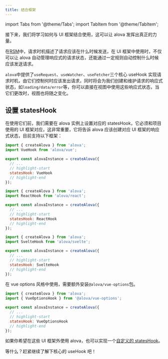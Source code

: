 ```yaml
---
title: 结合框架
---
```


import Tabs from '@theme/Tabs';
import TabItem from '@theme/TabItem';

接下来，我们将学习如何与 UI 框架结合使用，这可以让 alova 发挥出真正的力量。

在[RSM](/tutorial/others/RSM)中，请求时机描述了请求应该在什么时候发送，在 UI 框架中使用时，不仅可以让 alova 自动管理响应式的请求状态，还能通过一定规则自动控制什么时候应该发送请求。

`alova`中提供了`useRequest`、`useWatcher`、`useFetcher`三个核心 useHook 实现请求时机，由它们控制何时应该发出请求，同时将会为我们创建和维护请求的响应式状态，如`loading/data/error`等，你可以直接在视图中使用这些响应式状态，当它们更改时，视图也将随之变化。

## 设置 statesHook

在使用它们前，我们需要在 alova 实例上设置对应的 statesHook，它必须和项目使用的 UI 框架对应，这非常重要，它将告诉 alova 应该创建对应 UI 框架的响应式状态，目前支持以下框架：

<Tabs groupId="framework">
<TabItem value="1" label="vue composition">

```js
import { createAlova } from 'alova';
import VueHook from 'alova/vue';

export const alovaInstance = createAlova({
  // ...
  // highlight-start
  statesHook: VueHook
  // highlight-end
});
```

</TabItem>
<TabItem value="2" label="react">

```js
import { createAlova } from 'alova';
import ReactHook from 'alova/react';

export const alovaInstance = createAlova({
  // ...
  // highlight-start
  statesHook: ReactHook
  // highlight-end
});
```

</TabItem>
<TabItem value="3" label="svelte">

```js
import { createAlova } from 'alova';
import SvelteHook from 'alova/svelte';

export const alovaInstance = createAlova({
  // ...
  // highlight-start
  statesHook: SvelteHook
  // highlight-end
});
```

</TabItem>
<TabItem value="4" label="vue options">

在 vue options 风格中使用，需要额外安装`@alova/vue-options`包。

```js
import { createAlova } from 'alova';
import { VueOptionsHook } from '@alova/vue-options';

export const alovaInstance = createAlova({
  // ...
  // highlight-start
  statesHook: VueOptionsHook
  // highlight-end
});
```

</TabItem>
</Tabs>

如果你希望在这些 UI 框架外使用 alova，也可以实现一个[自定义的 statesHook](/tutorial/custom/custom-stateshook)。

等什么？赶紧继续了解下核心的 useHook 吧！
